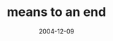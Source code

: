 ---
layout: base.njk
title : 'means to an end' 
view_title : 'means to an end' 
year : '2004' 
date : '2004-12-09' 
img_file : '/drawing/meanstoanend.png' 
html_file : 'meanstoanend' 
next_html : 'itneverwasaprison.html' 
year_order : '230' 
permalink : "title/{{html_file}}.html"
---